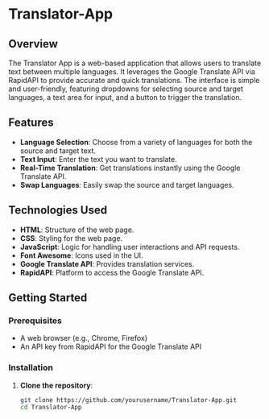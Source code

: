 # Translator-App

## Overview
The Translator App is a web-based application that allows users to translate text between multiple languages. It leverages the Google Translate API via RapidAPI to provide accurate and quick translations. The interface is simple and user-friendly, featuring dropdowns for selecting source and target languages, a text area for input, and a button to trigger the translation.

## Features
- **Language Selection**: Choose from a variety of languages for both the source and target text.
- **Text Input**: Enter the text you want to translate.
- **Real-Time Translation**: Get translations instantly using the Google Translate API.
- **Swap Languages**: Easily swap the source and target languages.

## Technologies Used
- **HTML**: Structure of the web page.
- **CSS**: Styling for the web page.
- **JavaScript**: Logic for handling user interactions and API requests.
- **Font Awesome**: Icons used in the UI.
- **Google Translate API**: Provides translation services.
- **RapidAPI**: Platform to access the Google Translate API.

## Getting Started

### Prerequisites
- A web browser (e.g., Chrome, Firefox)
- An API key from RapidAPI for the Google Translate API

### Installation
1. **Clone the repository**:
   ```sh
   git clone https://github.com/yourusername/Translator-App.git
   cd Translator-App
